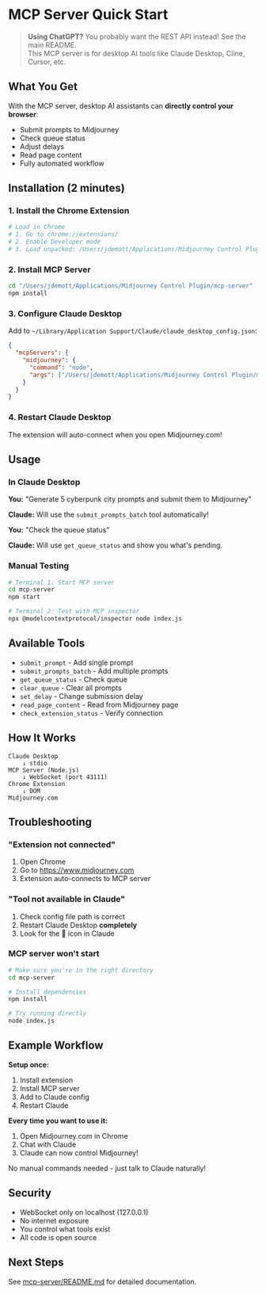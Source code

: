 # MCP Server Quick Start

> **Using ChatGPT?** You probably want the REST API instead! See the main README.  
> This MCP server is for desktop AI tools like Claude Desktop, Cline, Cursor, etc.

## What You Get

With the MCP server, desktop AI assistants can **directly control your browser**:

- Submit prompts to Midjourney
- Check queue status  
- Adjust delays
- Read page content
- Fully automated workflow

## Installation (2 minutes)

### 1. Install the Chrome Extension

```bash
# Load in Chrome
# 1. Go to chrome://extensions/
# 2. Enable Developer mode
# 3. Load unpacked: /Users/jdemott/Applications/Midjourney Control Plugin
```

### 2. Install MCP Server

```bash
cd "/Users/jdemott/Applications/Midjourney Control Plugin/mcp-server"
npm install
```

### 3. Configure Claude Desktop

Add to `~/Library/Application Support/Claude/claude_desktop_config.json`:

```json
{
  "mcpServers": {
    "midjourney": {
      "command": "node",
      "args": ["/Users/jdemott/Applications/Midjourney Control Plugin/mcp-server/index.js"]
    }
  }
}
```

### 4. Restart Claude Desktop

The extension will auto-connect when you open Midjourney.com!

## Usage

### In Claude Desktop

**You:** "Generate 5 cyberpunk city prompts and submit them to Midjourney"

**Claude:** Will use the `submit_prompts_batch` tool automatically!

**You:** "Check the queue status"

**Claude:** Will use `get_queue_status` and show you what's pending.

### Manual Testing

```bash
# Terminal 1: Start MCP server
cd mcp-server
npm start

# Terminal 2: Test with MCP inspector
npx @modelcontextprotocol/inspector node index.js
```

## Available Tools

- `submit_prompt` - Add single prompt
- `submit_prompts_batch` - Add multiple prompts
- `get_queue_status` - Check queue
- `clear_queue` - Clear all prompts
- `set_delay` - Change submission delay
- `read_page_content` - Read from Midjourney page
- `check_extension_status` - Verify connection

## How It Works

```
Claude Desktop
    ↓ stdio
MCP Server (Node.js)
    ↓ WebSocket (port 43111)
Chrome Extension
    ↓ DOM
Midjourney.com
```

## Troubleshooting

### "Extension not connected"
1. Open Chrome
2. Go to https://www.midjourney.com
3. Extension auto-connects to MCP server

### "Tool not available in Claude"
1. Check config file path is correct
2. Restart Claude Desktop **completely**
3. Look for the 🔌 icon in Claude

### MCP server won't start
```bash
# Make sure you're in the right directory
cd mcp-server

# Install dependencies
npm install

# Try running directly
node index.js
```

## Example Workflow

**Setup once:**
1. Install extension
2. Install MCP server
3. Add to Claude config
4. Restart Claude

**Every time you want to use it:**
1. Open Midjourney.com in Chrome
2. Chat with Claude
3. Claude can now control Midjourney!

No manual commands needed - just talk to Claude naturally!

## Security

- WebSocket only on localhost (127.0.0.1)
- No internet exposure
- You control what tools exist
- All code is open source

## Next Steps

See [mcp-server/README.md](./README.md) for detailed documentation.
